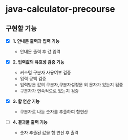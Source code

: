 # java-calculator-precourse

## 구현할 기능

- [x] **1. 안내문 출력과 입력 기능**
    - 안내문 출력 후 값 입력

- [x] **2. 입력값의 유효성 검증 기능**
    - 커스텀 구분자 사용여부 검증
    - 입력 공백 검증
    - 입력받은 값의 구분자,구분자설정문 외 문자가 있는지 검증
    - 구분자가 연속적으로 있는지 검증

- [x] **3. 합 연산 기능**
    - 구분자로 나눈 숫자를 추출하여 합연산

- [ ] **4. 결과물 출력 기능**
    - 숫자 추출된 값을 합 연산 후 출력
